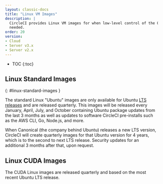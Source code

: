 ```yaml
---
layout: classic-docs
title: "Linux VM Images"
description: |
  CircleCI provides Linux VM images for when low-level control of the OS is
  needed.
order: 20
version:
- Cloud
- Server v3.x
- Server v2.x
---
```


* TOC
{:toc}

## Linux Standard Images
{: #linux-standard-images }

The standard Linux "Ubuntu" images are only available for Ubuntu [LTS releases](https://ubuntu.com/blog/what-is-an-ubuntu-lts-release) and are released quarterly.
This images will be released every January, April, July, and October containing Ubuntu package updates from the last 3 months as well as updates to software CircleCI pre-installs such as the AWS CLI, Go, Node.js, and more.

When Canonical (the company behind Ubuntu) releases a new LTS version, CircleCI will create quarterly images for that Ubuntu version for 4 years, which is to the second to next LTS release.
Security updates for an additional 3 months after that, upon request.

## Linux CUDA Images

The CUDA Linux images are released quarterly and based on the most recent Ubuntu LTS release.
